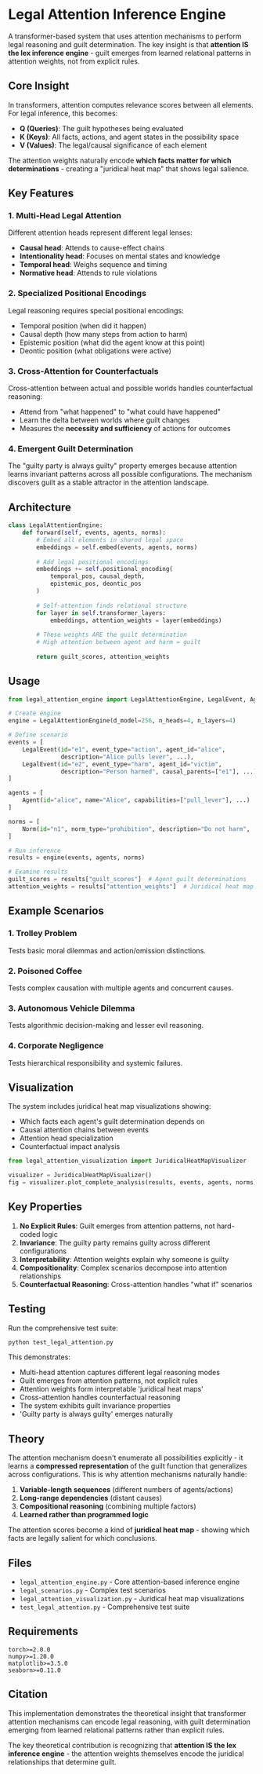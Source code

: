 # Legal Attention Inference Engine

A transformer-based system that uses attention mechanisms to perform legal reasoning and guilt determination. The key insight is that **attention IS the lex inference engine** - guilt emerges from learned relational patterns in attention weights, not from explicit rules.

## Core Insight

In transformers, attention computes relevance scores between all elements. For legal inference, this becomes:

- **Q (Queries)**: The guilt hypotheses being evaluated
- **K (Keys)**: All facts, actions, and agent states in the possibility space  
- **V (Values)**: The legal/causal significance of each element

The attention weights naturally encode **which facts matter for which determinations** - creating a "juridical heat map" that shows legal salience.

## Key Features

### 1. Multi-Head Legal Attention
Different attention heads represent different legal lenses:
- **Causal head**: Attends to cause-effect chains
- **Intentionality head**: Focuses on mental states and knowledge
- **Temporal head**: Weighs sequence and timing
- **Normative head**: Attends to rule violations

### 2. Specialized Positional Encodings
Legal reasoning requires special positional encodings:
- Temporal position (when did it happen)
- Causal depth (how many steps from action to harm)
- Epistemic position (what did the agent know at this point)
- Deontic position (what obligations were active)

### 3. Cross-Attention for Counterfactuals
Cross-attention between actual and possible worlds handles counterfactual reasoning:
- Attend from "what happened" to "what could have happened"
- Learn the delta between worlds where guilt changes
- Measures the **necessity and sufficiency** of actions for outcomes

### 4. Emergent Guilt Determination
The "guilty party is always guilty" property emerges because attention learns invariant patterns across all possible configurations. The mechanism discovers guilt as a stable attractor in the attention landscape.

## Architecture

```python
class LegalAttentionEngine:
    def forward(self, events, agents, norms):
        # Embed all elements in shared legal space
        embeddings = self.embed(events, agents, norms)
        
        # Add legal positional encodings
        embeddings += self.positional_encoding(
            temporal_pos, causal_depth, 
            epistemic_pos, deontic_pos
        )
        
        # Self-attention finds relational structure
        for layer in self.transformer_layers:
            embeddings, attention_weights = layer(embeddings)
        
        # These weights ARE the guilt determination
        # High attention between agent and harm = guilt
        
        return guilt_scores, attention_weights
```

## Usage

```python
from legal_attention_engine import LegalAttentionEngine, LegalEvent, Agent, Norm

# Create engine
engine = LegalAttentionEngine(d_model=256, n_heads=4, n_layers=4)

# Define scenario
events = [
    LegalEvent(id="e1", event_type="action", agent_id="alice", 
               description="Alice pulls lever", ...),
    LegalEvent(id="e2", event_type="harm", agent_id="victim",
               description="Person harmed", causal_parents=["e1"], ...)
]

agents = [
    Agent(id="alice", name="Alice", capabilities=["pull_lever"], ...)
]

norms = [
    Norm(id="n1", norm_type="prohibition", description="Do not harm", ...)
]

# Run inference
results = engine(events, agents, norms)

# Examine results
guilt_scores = results["guilt_scores"]  # Agent guilt determinations
attention_weights = results["attention_weights"]  # Juridical heat map
```

## Example Scenarios

### 1. Trolley Problem
Tests basic moral dilemmas and action/omission distinctions.

### 2. Poisoned Coffee
Tests complex causation with multiple agents and concurrent causes.

### 3. Autonomous Vehicle Dilemma
Tests algorithmic decision-making and lesser evil reasoning.

### 4. Corporate Negligence
Tests hierarchical responsibility and systemic failures.

## Visualization

The system includes juridical heat map visualizations showing:
- Which facts each agent's guilt determination depends on
- Causal attention chains between events
- Attention head specialization
- Counterfactual impact analysis

```python
from legal_attention_visualization import JuridicalHeatMapVisualizer

visualizer = JuridicalHeatMapVisualizer()
fig = visualizer.plot_complete_analysis(results, events, agents, norms)
```

## Key Properties

1. **No Explicit Rules**: Guilt emerges from attention patterns, not hard-coded logic
2. **Invariance**: The guilty party remains guilty across different configurations
3. **Interpretability**: Attention weights explain why someone is guilty
4. **Compositionality**: Complex scenarios decompose into attention relationships
5. **Counterfactual Reasoning**: Cross-attention handles "what if" scenarios

## Testing

Run the comprehensive test suite:

```bash
python test_legal_attention.py
```

This demonstrates:
- Multi-head attention captures different legal reasoning modes
- Guilt emerges from attention patterns, not explicit rules
- Attention weights form interpretable 'juridical heat maps'
- Cross-attention handles counterfactual reasoning
- The system exhibits guilt invariance properties
- 'Guilty party is always guilty' emerges naturally

## Theory

The attention mechanism doesn't enumerate all possibilities explicitly - it learns a **compressed representation** of the guilt function that generalizes across configurations. This is why attention mechanisms naturally handle:

1. **Variable-length sequences** (different numbers of agents/actions)
2. **Long-range dependencies** (distant causes)
3. **Compositional reasoning** (combining multiple factors)
4. **Learned rather than programmed logic**

The attention scores become a kind of **juridical heat map** - showing which facts are legally salient for which conclusions.

## Files

- `legal_attention_engine.py` - Core attention-based inference engine
- `legal_scenarios.py` - Complex test scenarios  
- `legal_attention_visualization.py` - Juridical heat map visualizations
- `test_legal_attention.py` - Comprehensive test suite

## Requirements

```
torch>=2.0.0
numpy>=1.20.0
matplotlib>=3.5.0
seaborn>=0.11.0
```

## Citation

This implementation demonstrates the theoretical insight that transformer attention mechanisms can encode legal reasoning, with guilt determination emerging from learned relational patterns rather than explicit rules.

The key theoretical contribution is recognizing that **attention IS the lex inference engine** - the attention weights themselves encode the juridical relationships that determine guilt.